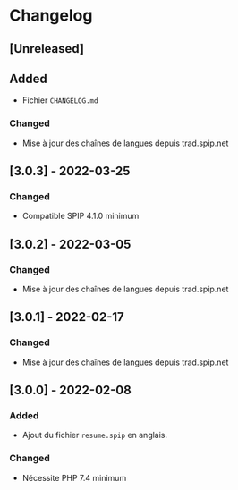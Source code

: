 # Changelog

## [Unreleased]

## Added

- Fichier `CHANGELOG.md`

### Changed

- Mise à jour des chaînes de langues depuis trad.spip.net

## [3.0.3] - 2022-03-25

### Changed

- Compatible SPIP 4.1.0 minimum

## [3.0.2] - 2022-03-05

### Changed

- Mise à jour des chaînes de langues depuis trad.spip.net

## [3.0.1] - 2022-02-17

### Changed

- Mise à jour des chaînes de langues depuis trad.spip.net

## [3.0.0] - 2022-02-08

### Added

- Ajout du fichier `resume.spip` en anglais.

### Changed

- Nécessite PHP 7.4 minimum
